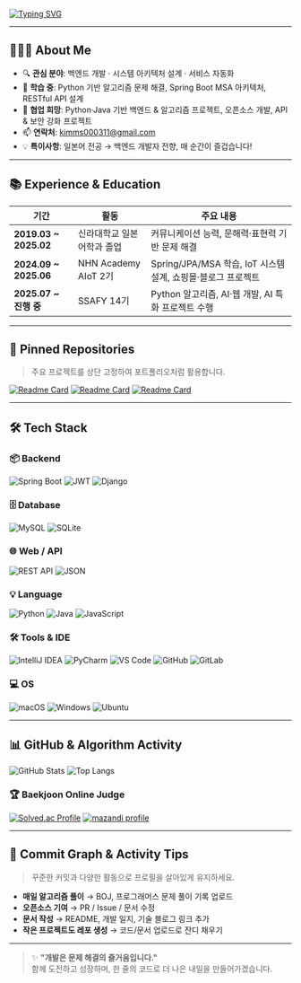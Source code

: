[![Typing SVG](https://readme-typing-svg.demolab.com?font=Fira+Code&pause=1000&color=33BEF7&width=435&lines=Welcome+to+my+Profile%F0%9F%91%8B)](https://git.io/typing-svg)

---

## 👨🏻‍💻 About Me
- 🔍 **관심 분야**: 백엔드 개발 · 시스템 아키텍처 설계 · 서비스 자동화
- 🧠 **학습 중**: Python 기반 알고리즘 문제 해결, Spring Boot MSA 아키텍처, RESTful API 설계
- 🤝 **협업 희망**: Python·Java 기반 백엔드 & 알고리즘 프로젝트, 오픈소스 개발, API & 보안 강화 프로젝트
- 📫 **연락처**: [kimms000311@gmail.com](mailto:kimms000311@gmail.com)  
- 💡 **특이사항**: 일본어 전공 → 백엔드 개발자 전향, 매 순간이 즐겁습니다!

---

## 📚 Experience & Education
| 기간 | 활동 | 주요 내용 |
|------|------|----------|
| **2019.03 ~ 2025.02** | 신라대학교 일본어학과 졸업 | 커뮤니케이션 능력, 문해력·표현력 기반 문제 해결 |
| **2024.09 ~ 2025.06** | NHN Academy AIoT 2기 | Spring/JPA/MSA 학습, IoT 시스템 설계, 쇼핑몰·블로그 프로젝트 |
| **2025.07 ~ 진행 중** | SSAFY 14기 | Python 알고리즘, AI·웹 개발, AI 특화 프로젝트 수행 |

---

## 📌 Pinned Repositories
> 주요 프로젝트를 상단 고정하여 포트폴리오처럼 활용합니다.

[![Readme Card](https://github-readme-stats.vercel.app/api/pin/?username=Migong0311&repo=TIL&theme=tokyonight)](https://github.com/Migong0311/TIL)  [![Readme Card](https://github-readme-stats.vercel.app/api/pin/?username=Migong0311&repo=ssafy-algorithm&theme=tokyonight)](https://github.com/Migong0311/ssafy-algorithm)  [![Readme Card](https://github-readme-stats.vercel.app/api/pin/?username=Migong0311&repo=python_baekjoon&theme=tokyonight)](https://github.com/Migong0311/python_baekjoon)

---

## 🛠 Tech Stack

### 📦 Backend  
 ![Spring Boot](https://img.shields.io/badge/Spring%20Boot-6DB33F?style=for-the-badge&logo=springboot&logoColor=white)  ![JWT](https://img.shields.io/badge/JWT-000000?style=for-the-badge&logo=jsonwebtokens&logoColor=white) ![Django](https://img.shields.io/badge/Django-092E20?style=for-the-badge&logo=django&logoColor=white)


### 🗄 Database  
![MySQL](https://img.shields.io/badge/MySQL-4479A1?style=for-the-badge&logo=mysql&logoColor=white)  ![SQLite](https://img.shields.io/badge/SQLite-003B57?style=for-the-badge&logo=sqlite&logoColor=white)


### 🌐 Web / API  
![REST API](https://img.shields.io/badge/REST%20API-02569B?style=for-the-badge)  ![JSON](https://img.shields.io/badge/JSON-000000?style=for-the-badge&logo=json&logoColor=white)

### 💡 Language  
![Python](https://img.shields.io/badge/Python-3776AB?style=for-the-badge&logo=python&logoColor=white)  ![Java](https://img.shields.io/badge/Java-007396?style=for-the-badge&logo=openjdk&logoColor=white)  ![JavaScript](https://img.shields.io/badge/JavaScript-F7DF1E?style=for-the-badge&logo=javascript&logoColor=black) 

### 🛠 Tools & IDE  
![IntelliJ IDEA](https://img.shields.io/badge/IntelliJ-000000?style=for-the-badge&logo=intellijidea&logoColor=white)  ![PyCharm](https://img.shields.io/badge/PyCharm-000000?style=for-the-badge&logo=pycharm&logoColor=white)  ![VS Code](https://img.shields.io/badge/VS%20Code-007ACC?style=for-the-badge&logo=visualstudiocode&logoColor=white)  ![GitHub](https://img.shields.io/badge/GitHub-181717?style=for-the-badge&logo=github&logoColor=white)  ![GitLab](https://img.shields.io/badge/GitLab-FC6D26?style=for-the-badge&logo=gitlab&logoColor=white)  

### 💻 OS  
![macOS](https://img.shields.io/badge/macOS-000000?style=for-the-badge&logo=apple&logoColor=white)  ![Windows](https://img.shields.io/badge/Windows-0078D6?style=for-the-badge&logo=windows&logoColor=white)  ![Ubuntu](https://img.shields.io/badge/Ubuntu-E95420?style=for-the-badge&logo=ubuntu&logoColor=white)  

---

## 📊 GitHub & Algorithm Activity
![GitHub Stats](https://github-readme-stats.vercel.app/api?username=Migong0311&show_icons=true&theme=tokyonight&hide_border=true)  ![Top Langs](https://github-readme-stats.vercel.app/api/top-langs/?username=Migong0311&layout=donut&theme=radical&hide_border=true)  

### 🏆 Baekjoon Online Judge
[![Solved.ac Profile](http://mazassumnida.wtf/api/v2/generate_badge?boj=kms000311)](https://solved.ac/kms000311/)  [![mazandi profile](http://mazandi.herokuapp.com/api?handle=kms000311&theme=warm)](https://solved.ac/kms000311/)  

---

## 🌱 Commit Graph & Activity Tips
> 꾸준한 커밋과 다양한 활동으로 프로필을 살아있게 유지하세요.
- **매일 알고리즘 풀이** → BOJ, 프로그래머스 문제 풀이 기록 업로드  
- **오픈소스 기여** → PR / Issue / 문서 수정  
- **문서 작성** → README, 개발 일지, 기술 블로그 링크 추가  
- **작은 프로젝트도 레포 생성** → 코드/문서 업로드로 잔디 채우기  

---

> ✨ **"개발은 문제 해결의 즐거움입니다."**  
> 함께 도전하고 성장하며, 한 줄의 코드로 더 나은 내일을 만들어가겠습니다.
